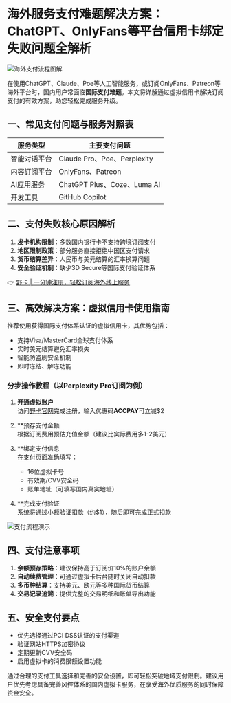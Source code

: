 # 海外服务支付难题解决方案：ChatGPT、OnlyFans等平台信用卡绑定失败问题全解析

![海外支付流程图解](https://bbtdd.com/wp-content/uploads/img/1258704452.webp)

在使用ChatGPT、Claude、Poe等人工智能服务，或订阅OnlyFans、Patreon等海外平台时，国内用户常面临**国际支付难题**。本文将详解通过虚拟信用卡解决订阅支付的有效方案，助您轻松完成服务升级。

## 一、常见支付问题与服务对照表

| 服务类型       | 主要支付问题                 |
|----------------|------------------------------|
| 智能对话平台   | Claude Pro、Poe、Perplexity  |
| 内容订阅平台   | OnlyFans、Patreon            |
| AI应用服务     | ChatGPT Plus、Coze、Luma AI  |
| 开发工具       | GitHub Copilot               |

## 二、支付失败核心原因解析
1. **发卡机构限制**：多数国内银行卡不支持跨境订阅支付
2. **地区限制政策**：部分服务直接拒绝中国区支付请求
3. **货币结算差异**：人民币与美元结算的汇率换算问题
4. **安全验证机制**：缺少3D Secure等国际支付验证体系

👉 [野卡 | 一分钟注册，轻松订阅海外线上服务](https://bbtdd.com/yeka)

## 三、高效解决方案：虚拟信用卡使用指南
推荐使用获得国际支付体系认证的虚拟信用卡，其优势包括：
- 支持Visa/MasterCard全球支付体系
- 实时美元结算避免汇率损失
- 智能防盗刷安全机制
- 即时冻结、解冻功能

### 分步操作教程（以Perplexity Pro订阅为例）
1. **开通虚拟账户**  
   访问[野卡官网](https://bbtdd.com/yeka)完成注册，输入优惠码**ACCPAY**可立减$2

2. **预存支付金额  
   根据订阅费用预估充值金额（建议比实际费用多1-2美元）

3. **绑定支付信息   
   在支付页面准确填写：
   - 16位虚拟卡号
   - 有效期/CVV安全码
   - 账单地址（可填写国内真实地址）

4. **完成支付验证  
   系统将通过小额验证扣款（约$1），随后即可完成正式扣款

![支付流程演示](https://bbtdd.com/wp-content/uploads/img/64623747713587.webp)

## 四、支付注意事项
1. **余额预存策略**：建议保持高于订阅价10%的账户余额
2. **自动续费管理**：可通过虚拟卡后台随时关闭自动扣款
3. **多币种结算**：支持美元、欧元等多种国际货币结算
4. **交易记录追溯**：提供完整的交易明细和账单导出功能

## 五、安全支付要点
- 优先选择通过PCI DSS认证的支付渠道
- 验证网站HTTPS加密协议
- 定期更新CVV安全码
- 启用虚拟卡的消费限额设置功能

通过合理的支付工具选择和完善的安全设置，即可轻松突破地域支付限制。建议用户优先考虑具备完善风控体系的国内虚拟卡服务，在享受海外优质服务的同时保障资金安全。